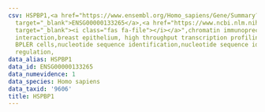 ```yaml
---
csv: HSPBP1,<a href="https://www.ensembl.org/Homo_sapiens/Gene/Summary?db=core;g=ENSG00000133265"
  target="_blank">ENSG00000133265</a>,<a href="https://www.ncbi.nlm.nih.gov/pubmed/22863008"
  target="_blank"><i class="fas fa-file"></i></a>",chromatin immunoprecipitation assay,direct
  interaction,breast epithelium, high throughput transcription profiling by microarray,
  BPLER cells,nucleotide sequence identification,nucleotide sequence identification,transcriptional
  regulation,
data_alias: HSPBP1
data_id: ENSG00000133265
data_numevidence: 1
data_species: Homo sapiens
data_taxid: '9606'
title: HSPBP1
---
```

